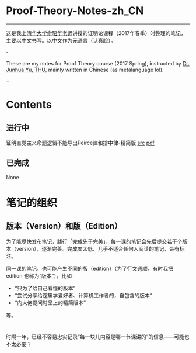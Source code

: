 # Proof-Theory-Notes-zh_CN
---
这是我上[清华大学俞珺华老师](http://www.phil.tsinghua.edu.cn/publish/dphi/3019/2015/20150116210527347156823/20150116210527347156823_.html)讲授的证明论课程（2017年春季）时整理的笔记，主要以中文书写。以中文作为元语言（认真脸）。

 \-

These are my notes for Proof Theory course (2017 Spring), instructed by [Dr. Junhua Yu, THU](http://www.phil.tsinghua.edu.cn/publish/dphi/3019/2015/20150116210527347156823/20150116210527347156823_.html), mainly written in Chinese (as metalanguage lol). 

 =

# Contents

## 进行中

证明直觉主义命题逻辑不能导出Peirce律和排中律-精简版 [src](IPC-can-not-derive-Peirce-law-and-law-of-excluded-middle-pro-edition.tex) [pdf](https://github.com/SnowOnion/Proof-Theory-Notes-zh_CN/releases/download/IPC-can-not-derive-Peirce-law-and-law-of-excluded-middle-pro-edition/IPC-can-not-derive-Peirce-law-and-law-of-excluded-middle-pro-edition.pdf)

## 已完成

None


# 笔记的组织

## 版本（Version）和版（Edition）

为了能尽快发布笔记，践行「完成先于完美」，每一课的笔记会先后提交若干个版本（version），逐渐完善。完成度太低、几乎不适合任何人阅读的笔记，会有标注。

同一课的笔记，也可能产生不同的版（edition）（为了行文通顺，有时我把 edition 也称为“版本”），比如

+ “只为了给自己看懂的版本”
+ “尝试分享给逻辑学爱好者、计算机工作者的，自包含的版本”
+ “向大佬提问时呈上的精简版本”

等。



#

时隔一年，已经不容易忠实记录“每一块儿内容是哪一节课讲的”的信息——可能也不太必要？

